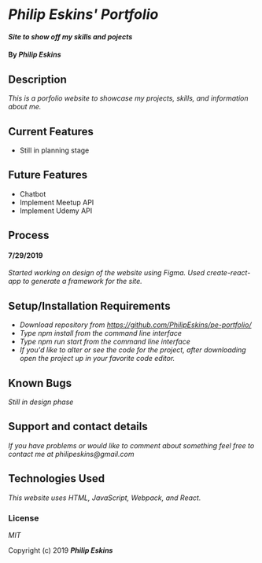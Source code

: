 # _Philip Eskins' Portfolio_

#### _Site to show off my skills and pojects_

#### By _**Philip Eskins**_

## Description

_This is a porfolio website to showcase my projects, skills, and information about me._

## Current Features
* Still in planning stage

## Future Features
* Chatbot
* Implement Meetup API
* Implement Udemy API

## Process

#### 7/29/2019
_Started working on design of the website using Figma. Used create-react-app to generate a framework for the site._


## Setup/Installation Requirements

* _Download repository from https://github.com/PhilipEskins/pe-portfolio/_
* _Type npm install from the command line interface_
* _Type npm run start from the command line interface_
* _If you'd like to alter or see the code for the project, after downloading open the project up in your favorite code editor._

## Known Bugs

_Still in design phase_

## Support and contact details

_If you have problems or would like to comment about something feel free to contact me at philipeskins@gmail.com_

## Technologies Used

_This website uses HTML, JavaScript, Webpack, and React._

### License

*MIT*

Copyright (c) 2019 **_Philip Eskins_**
